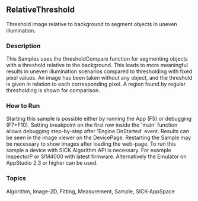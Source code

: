 ## RelativeThreshold
Threshold image relative to background to segment objects in uneven illumination.
### Description
This Samples uses the thresholdCompare function for segmenting objects with a threshold relative to the background. This leads to more meaningful results in uneven illumination scenarios compared to thresholding with fixed pixel values. An image has been taken without any object, and the threshold is given in relation to each corresponding pixel. A region found by regular thresholding is shown for comparison.
### How to Run
Starting this sample is possible either by running the App (F5) or debugging (F7+F10). Setting breakpoint on the first row inside the 'main' function allows debugging step-by-step after 'Engine.OnStarted' event. Results can be seen in the image viewer on the DevicePage. Restarting the Sample may be necessary to show images after loading the web-page. 
To run this sample a device with SICK Algorithm API is necessary. For example InspectorP or SIM4000 with latest firmware. Alternatively the Emulator on AppStudio 2.3 or higher can be used.

### Topics
Algorithm, Image-2D, Fitting, Measurement, Sample, SICK-AppSpace
